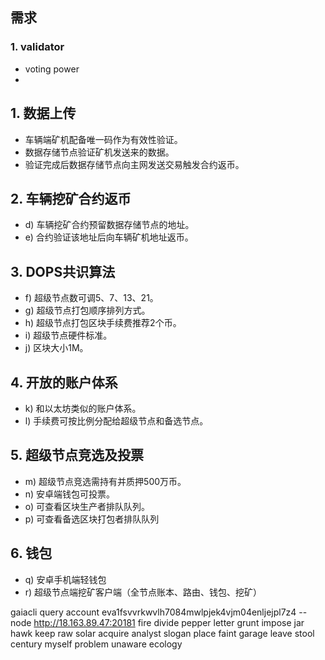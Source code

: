 ## 需求

### 1. validator
* voting power
* 


## 1.	数据上传
*	车辆端矿机配备唯一码作为有效性验证。
*	数据存储节点验证矿机发送来的数据。
*	验证完成后数据存储节点向主网发送交易触发合约返币。
## 2.	车辆挖矿合约返币
* d)	车辆挖矿合约预留数据存储节点的地址。
* e)	合约验证该地址后向车辆矿机地址返币。
## 3.	DOPS共识算法
* f)	超级节点数可调5、7、13、21。
* g)	超级节点打包顺序排列方式。
* h)	超级节点打包区块手续费推荐2个币。
* i)	超级节点硬件标准。
* j)	区块大小1M。
## 4.	开放的账户体系
* k)	和以太坊类似的账户体系。
* l)	手续费可按比例分配给超级节点和备选节点。
## 5.	超级节点竞选及投票
* m)	超级节点竞选需持有并质押500万币。
* n)	安卓端钱包可投票。
* o)	可查看区块生产者排队队列。
* p)	可查看备选区块打包者排队队列
## 6.	钱包
* q)	安卓手机端轻钱包
* r)	超级节点端挖矿客户端（全节点账本、路由、钱包、挖矿）


gaiacli query account eva1fsvvrkwvlh7084mwlpjek4vjm04enljejpl7z4 --node http://18.163.89.47:20181
fire divide pepper letter grunt impose jar hawk keep raw solar acquire analyst slogan place faint garage leave stool century myself problem unaware ecology
